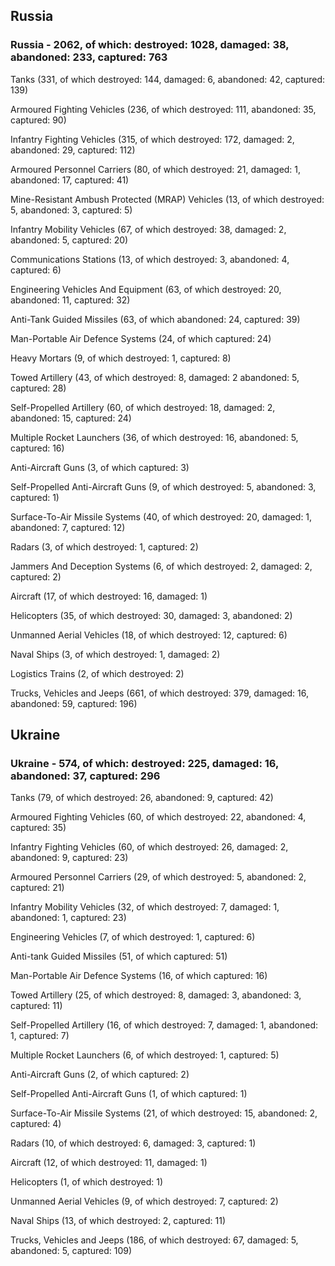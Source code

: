 
 
 ## Russia
 
 ### Russia - 2062, of which: destroyed: 1028, damaged: 38, abandoned: 233, captured: 763

 

 

 Tanks (331, of which destroyed: 144, damaged: 6, abandoned: 42, captured: 139)

 Armoured Fighting Vehicles (236, of which destroyed: 111, abandoned: 35, captured: 90)

 Infantry Fighting Vehicles (315, of which destroyed: 172, damaged: 2, abandoned: 29, captured: 112)

 Armoured Personnel Carriers (80, of which destroyed: 21, damaged: 1, abandoned: 17, captured: 41)

 Mine-Resistant Ambush Protected (MRAP) Vehicles (13, of which destroyed: 5, abandoned: 3, captured: 5)

 Infantry Mobility Vehicles (67, of which destroyed: 38, damaged: 2, abandoned: 5, captured: 20)

 Communications Stations (13, of which destroyed: 3, abandoned: 4, captured: 6)

 Engineering Vehicles And Equipment (63, of which destroyed: 20, abandoned: 11, captured: 32)

 Anti-Tank Guided Missiles (63, of which abandoned: 24, captured: 39)

 Man-Portable Air Defence Systems (24, of which captured: 24)

 Heavy Mortars (9, of which destroyed: 1, captured: 8)

 Towed Artillery (43, of which destroyed: 8, damaged: 2 abandoned: 5, captured: 28)

 Self-Propelled Artillery (60, of which destroyed: 18, damaged: 2, abandoned: 15, captured: 24)

 Multiple Rocket Launchers (36, of which destroyed: 16, abandoned: 5, captured: 16)

 Anti-Aircraft Guns (3, of which captured: 3)

 Self-Propelled Anti-Aircraft Guns (9, of which destroyed: 5, abandoned: 3, captured: 1)

 Surface-To-Air Missile Systems (40, of which destroyed: 20, damaged: 1, abandoned: 7, captured: 12)

 Radars (3, of which destroyed: 1, captured: 2)

 Jammers And Deception Systems (6, of which destroyed: 2, damaged: 2, captured: 2)

 Aircraft (17, of which destroyed: 16, damaged: 1)

 Helicopters (35, of which destroyed: 30, damaged: 3, abandoned: 2)

 Unmanned Aerial Vehicles (18, of which destroyed: 12, captured: 6)

 Naval Ships (3, of which destroyed: 1, damaged: 2)

 Logistics Trains (2, of which destroyed: 2)

 Trucks, Vehicles and Jeeps (661, of which destroyed: 379, damaged: 16, abandoned: 59, captured: 196)

 
 
 ## Ukraine
 
 ### Ukraine - 574, of which: destroyed: 225, damaged: 16, abandoned: 37, captured: 296

 

 

 Tanks (79, of which destroyed: 26, abandoned: 9, captured: 42)

 Armoured Fighting Vehicles (60, of which destroyed: 22, abandoned: 4, captured: 35)

 Infantry Fighting Vehicles (60, of which destroyed: 26, damaged: 2, abandoned: 9, captured: 23)

 Armoured Personnel Carriers (29, of which destroyed: 5, abandoned: 2, captured: 21)

 Infantry Mobility Vehicles (32, of which destroyed: 7, damaged: 1, abandoned: 1, captured: 23)

 Engineering Vehicles (7, of which destroyed: 1, captured: 6)

 Anti-tank Guided Missiles (51, of which captured: 51)

 Man-Portable Air Defence Systems (16, of which captured: 16)

 Towed Artillery (25, of which destroyed: 8, damaged: 3, abandoned: 3, captured: 11)

 Self-Propelled Artillery (16, of which destroyed: 7, damaged: 1, abandoned: 1, captured: 7)

 Multiple Rocket Launchers (6, of which destroyed: 1, captured: 5)

 Anti-Aircraft Guns (2, of which captured: 2)

 Self-Propelled Anti-Aircraft Guns (1, of which captured: 1)

 Surface-To-Air Missile Systems (21, of which destroyed: 15, abandoned: 2, captured: 4)

 

 

 Radars (10, of which destroyed: 6, damaged: 3, captured: 1)

 Aircraft (12, of which destroyed: 11, damaged: 1)

 Helicopters (1, of which destroyed: 1)

 Unmanned Aerial Vehicles (9, of which destroyed: 7, captured: 2)

 Naval Ships (13, of which destroyed: 2, captured: 11)

 Trucks, Vehicles and Jeeps (186, of which destroyed: 67, damaged: 5, abandoned: 5, captured: 109)

